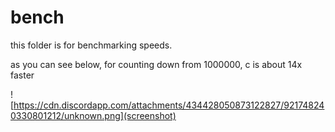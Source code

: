 # bench

this folder is for benchmarking speeds.

as you can see below, for counting down from 1000000, c is about 14x faster

![https://cdn.discordapp.com/attachments/434428050873122827/921748240330801212/unknown.png](screenshot)
